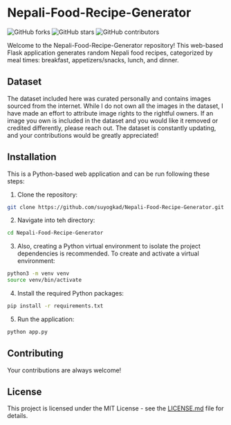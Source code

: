 # Nepali-Food-Recipe-Generator

![GitHub forks](https://img.shields.io/github/forks/suyogkad/Nepali-Food-Recipe-Generator)
![GitHub stars](https://img.shields.io/github/stars/suyogkad/Nepali-Food-Recipe-Generator)
![GitHub contributors](https://img.shields.io/github/contributors/suyogkad/Nepali-Food-Recipe-Generator)

Welcome to the Nepali-Food-Recipe-Generator repository! This web-based Flask application generates random Nepali food recipes, categorized by meal times: breakfast, appetizers/snacks, lunch, and dinner.

## Dataset

The dataset included here was curated personally and contains images sourced from the internet. While I do not own all the images in the dataset, I have made an effort to attribute image rights to the rightful owners. If an image you own is included in the dataset and you would like it removed or credited differently, please reach out. The dataset is constantly updating, and your contributions would be greatly appreciated!

## Installation

This is a Python-based web application and can be run following these steps:

1. Clone the repository:
```bash
git clone https://github.com/suyogkad/Nepali-Food-Recipe-Generator.git
```

2. Navigate into teh directory:
```bash
cd Nepali-Food-Recipe-Generator
```

3. Also, creating a Python virtual environment to isolate the project dependencies is recommended. To create and activate a virtual environment:
```bash
python3 -m venv venv
source venv/bin/activate
```

4. Install the required Python packages:
```bash
pip install -r requirements.txt
```

5. Run the application:
```bash
python app.py
```

## Contributing

Your contributions are always welcome!

## License

This project is licensed under the MIT License - see the [LICENSE.md](LICENSE.md) file for details.

